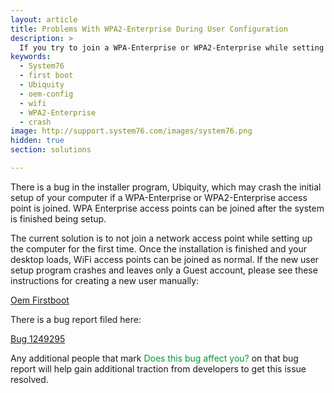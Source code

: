 ```yaml
---
layout: article
title: Problems With WPA2-Enterprise During User Configuration
description: >
  If you try to join a WPA-Enterprise or WPA2-Enterprise while setting up your computer, the installer may crash.
keywords:
  - System76
  - first boot
  - Ubiquity
  - oem-config
  - wifi
  - WPA2-Enterprise
  - crash
image: http://support.system76.com/images/system76.png
hidden: true
section: solutions

---
```


There is a bug in the installer program, Ubiquity, which may crash the initial setup of your computer if a WPA-Enterprise or WPA2-Enterprise access point is joined. WPA Enterprise access points can be joined after the system is finished being setup.

The current solution is to not join a network access point while setting up the computer for the first time. Once the installation is finished and your desktop loads, WiFi access points can be joined as normal. If the new user setup program crashes and leaves only a Guest account, please see these instructions for creating a new user manually:

[Oem Firstboot](/articles/oem-firstboot/)

There is a bug report filed here:

[Bug 1249295](https://bugs.launchpad.net/ubuntu/+source/ubiquity/+bug/1249295)

Any additional people that mark <span style="color: #093;">Does this bug affect you?</span> on that bug report will help gain additional traction from developers to get this issue resolved.
